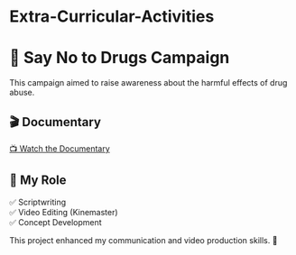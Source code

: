 # Extra-Curricular-Activities

# 📢 Say No to Drugs Campaign  

This campaign aimed to raise awareness about the harmful effects of drug abuse.  

## 🎬 Documentary  
[📺 Watch the Documentary](https://drive.google.com/your-video-link)  

## 📝 My Role  
✅ Scriptwriting  
✅ Video Editing (Kinemaster)  
✅ Concept Development  

This project enhanced my communication and video production skills. 🎥  
